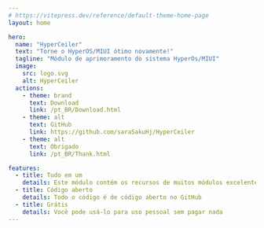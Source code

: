 ```yaml
---
# https://vitepress.dev/reference/default-theme-home-page
layout: home

hero:
  name: "HyperCeiler"
  text: "Torne o HyperOS/MIUI ótimo novamente!"
  tagline: "Módulo de aprimoramento do sistema HyperOs/MIUI"
  image:
    src: logo.svg
    alt: HyperCeiler
  actions:
    - theme: brand
      text: Download
      link: /pt_BR/Download.html
    - theme: alt
      text: GitHub
      link: https://github.com/saraSakuHj/HyperCeiler
    - theme: alt
      text: Obrigado
      link: /pt_BR/Thank.html

features:
  - title: Tudo em um
    details: Este módulo contém os recursos de muitos módulos excelentes
  - title: Código aberto
    details: Todo o código é de código aberto no GitHub
  - title: Grátis
    details: Você pode usá-lo para uso pessoal sem pagar nada
---
```


